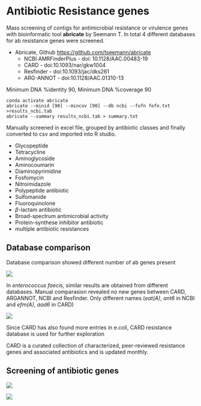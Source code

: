 # Antibiotic Resistance genes
Mass screening of contigs for antimicrobial resistance or virulence genes with bioinformatic tool **abricate** by Seemann T. In total 4 different databases for ab resistance genes were screened.

* Abricate, Github <https://github.com/tseemann/abricate>
  + NCBI AMRFinderPlus - doi: 10.1128/AAC.00483-19
  + CARD - doi:10.1093/nar/gkw1004
  + Resfinder - doi:10.1093/jac/dks261
  + ARG-ANNOT - doi:10.1128/AAC.01310-13

Minimum DNA %identity 90, Minimum DNA %coverage 90

```{bash, }
conda activate abricate
abricate --minid [90] --mincov [90] --db ncbi --fofn fofn.txt >results_ncbi.tab
abricate --summary results_ncbi.tab > summary.txt
```


Manually screened in excel file, grouped by antibiotic classes and finally converted to csv and imported into R studio.

* Glycopeptide
* Tetracycline
* Aminoglycoside
* Aminocoumarin
* Diaminopyrimidine
* Fosfomycin
* Nitroimidazole
* Polypeptide antibiotic
* Sulfomanide
* Fluoroquinolone
* $\beta$-lactam antibiotic
* Broad-spectrum antimicrobial activity
* Protein-synthese inhibitor antibiotic
* multiple antibiotic resistances

## Database comparison
Database comparison showed different number of ab genes present 

![](https://github.com/moritz-search-it/antibiotic_resistance/blob/master/result_databases_faecis.png)

In _enterococcus faecis_, similar results are obtained from different databases. Manual comparasion revealed no new genes between CARD, ARGANNOT, NCBI and Resfinder. Only different names (_eat(A)_, _ant6_ in NCBI and _efm(A)_, _aad6_ in CARD)

![](https://github.com/moritz-search-it/antibiotic_resistance/blob/master/result_databases_coli.png)

Since CARD has also found more entries in e.coli, CARD resistance database is used for further exploration

CARD is a curated collection of characterized, peer-reviewed resistance genes and associated antibiotics and is updated monthly.

## Screening of antibiotic genes

![](https://github.com/moritz-search-it/antibiotic_resistance/blob/master/result_abscreening_coli.png)

![](https://github.com/moritz-search-it/antibiotic_resistance/blob/master/result_abscreening_faecis.png)

